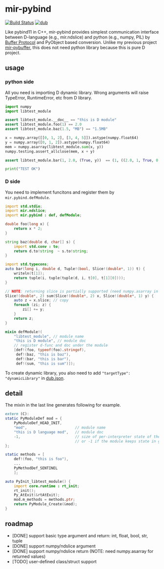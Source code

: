 # mir-pybind
[![Build Status](https://travis-ci.org/ShigekiKarita/mir-pybind.svg?branch=master)](https://travis-ci.org/ShigekiKarita/mir-pybind)
[![dub](https://img.shields.io/dub/v/mir-pybind.svg)](https://code.dlang.org/packages/mir-pybind)


Like pybind11 in C++, mir-pybind provides simplest communication interface between D-language (e.g., mir.ndslice) and python (e.g., numpy, PIL) by [Buffer Protocol](https://docs.python.org/3/c-api/buffer.html#buffer-protocol) and PyObject based conversion. Unlike my previous project [mir-pybuffer](https://github.com/ShigekiKarita/mir-pybuffer), this does not need python library because this is pure D project.

## usage

### python side

All you need is importing D dynamic library. Wrong arguments will raise TypeError, RuntimeError, etc from D library.

``` python
import numpy
import libtest_module

assert libtest_module.__doc__ == "this is D module"
assert libtest_module.foo(1) == 2.0
assert libtest_module.baz(1.5, "MB") == "1.5MB"

x = numpy.array([[0, 1, 2], [3, 4, 5]]).astype(numpy.float64)
y = numpy.array([0, 1, 2]).astype(numpy.float64)
mem = numpy.asarray(libtest_module.sum(x, y))
numpy.testing.assert_allclose(mem, x + y)

assert libtest_module.bar(1, 2.0, (True, y))  == (1, ((2.0, 1, True, 0.0),))

print("TEST OK")
```

### D side

You need to implement funcitons and register them by `mir.pybind.defModule`.

``` d
import std.stdio;
import mir.ndslice;
import mir.pybind : def, defModule;

double foo(long x) {
    return x * 2;
}

string baz(double d, char[] s) {
    import std.conv : to;
    return d.to!string  ~ s.to!string;
}

import std.typecons;
auto bar(long i, double d, Tuple!(bool, Slice!(double*, 1)) t) {
    writeln(t[1]);
    return tuple(i, tuple(tuple(d, i, t[0], t[1][0])));
}

// NOTE: returning slice is partially supported (need numpy.asarray in python)
Slice!(double*, 2) sum(Slice!(double*, 2) x, Slice!(double*, 1) y) {
    auto z = x.slice; // copy
    foreach (zi; z) {
        zi[] += y;
    }
    return z;
}

mixin defModule!(
    "libtest_module", // module name
    "this is D module", // module doc
    // register d-func and doc under the module
    [def!(foo, typeof(foo).stringof),
     def!(baz, "this is baz"),
     def!(bar, "this is bar"),
     def!(sum, "this is sum")]);
```

To create dynamic library, you also need to add `"targetType": "dynamicLibrary"` in [dub.json](test/dub.json).

## detail

The mixin in the last line generates following for example.

``` d
extern (C):
static PyModuleDef mod = {
    PyModuleDef_HEAD_INIT,
    "mod",                      // module name
    "this is D language mod",   // module doc
    -1,                         // size of per-interpreter state of the module,
                                // or -1 if the module keeps state in global variables.
};

static methods = [
    def!(foo, "this is foo"),
    ...
    PyMethodDef_SENTINEL
    ];

auto PyInit_libtest_module() {
    import core.runtime : rt_init;
    rt_init();
    Py_AtExit(&rtAtExit);
    mod.m_methods = methods.ptr;
    return PyModule_Create(&mod);
}
```


## roadmap

- [DONE] support basic type argument and return: int, float, bool, str, tuple
- [DONE] support numpy/ndslice argument
- [DONE] support numpy/ndslice return (NOTE: need numpy.asarray for returned values)
- [TODO] user-defined class/struct support
